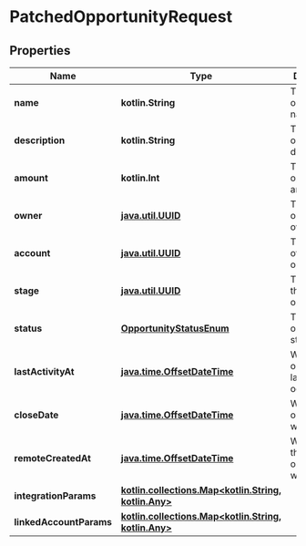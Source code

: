 
# PatchedOpportunityRequest

## Properties
Name | Type | Description | Notes
------------ | ------------- | ------------- | -------------
**name** | **kotlin.String** | The opportunity&#39;s name. |  [optional]
**description** | **kotlin.String** | The opportunity&#39;s description. |  [optional]
**amount** | **kotlin.Int** | The opportunity&#39;s amount. |  [optional]
**owner** | [**java.util.UUID**](java.util.UUID.md) | The opportunity&#39;s owner. |  [optional]
**account** | [**java.util.UUID**](java.util.UUID.md) | The account of the opportunity. |  [optional]
**stage** | [**java.util.UUID**](java.util.UUID.md) | The stage of the opportunity. |  [optional]
**status** | [**OpportunityStatusEnum**](OpportunityStatusEnum.md) | The opportunity&#39;s status. |  [optional]
**lastActivityAt** | [**java.time.OffsetDateTime**](java.time.OffsetDateTime.md) | When the opportunity&#39;s last activity occurred. |  [optional]
**closeDate** | [**java.time.OffsetDateTime**](java.time.OffsetDateTime.md) | When the opportunity was closed. |  [optional]
**remoteCreatedAt** | [**java.time.OffsetDateTime**](java.time.OffsetDateTime.md) | When the third party&#39;s opportunity was created. |  [optional]
**integrationParams** | [**kotlin.collections.Map&lt;kotlin.String, kotlin.Any&gt;**](kotlin.Any.md) |  |  [optional]
**linkedAccountParams** | [**kotlin.collections.Map&lt;kotlin.String, kotlin.Any&gt;**](kotlin.Any.md) |  |  [optional]



